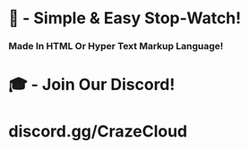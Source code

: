 # 🎃 - Simple & Easy Stop-Watch!
### Made In HTML Or Hyper Text Markup Language!
# 🎓 - Join Our Discord!
# discord.gg/CrazeCloud

